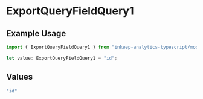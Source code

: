 # ExportQueryFieldQuery1

## Example Usage

```typescript
import { ExportQueryFieldQuery1 } from "inkeep-analytics-typescript/models/operations";

let value: ExportQueryFieldQuery1 = "id";
```

## Values

```typescript
"id"
```
